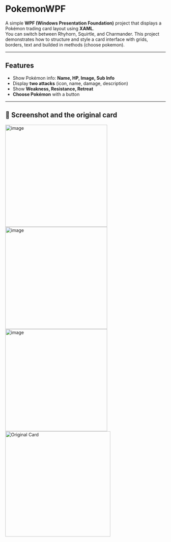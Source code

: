 # PokemonWPF

A simple **WPF (Windows Presentation Foundation)** project that displays a Pokémon trading card layout using **XAML**.  
You can switch between Rhyhorn, Squirtle, and Charmander. 
This project demonstrates how to structure and style a card interface with grids, borders, text and builded in methods (choose pokemon).



---

## Features

- Show Pokémon info: **Name, HP, Image, Sub Info**
- Display **two attacks** (icon, name, damage, description)
- Show **Weakness, Resistance, Retreat**
- **Choose Pokémon** with a button
---

## 📸 Screenshot and the original card
<img alt="image" src="https://github.com/user-attachments/assets/3c1f44a9-4279-4e6a-b8f4-81b2692dcccd" width="320" />
<img width="320" alt="image" src="https://github.com/user-attachments/assets/908dbd39-8870-4368-ac14-e57dce05f51f" />
<img width="320" alt="image" src="https://github.com/user-attachments/assets/fa2caef9-f562-4206-b2fd-41500e18dd75" />
<img src="https://github.com/user-attachments/assets/7f09ad81-9219-444b-a20c-028cc8ae5b67" alt="Original Card" width="330"/>





